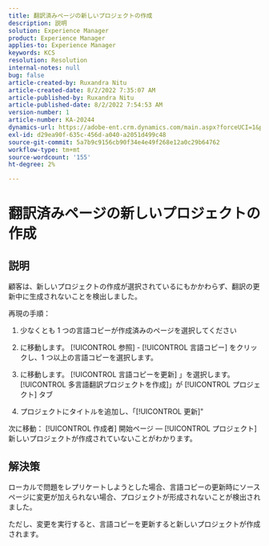 ```yaml
---
title: 翻訳済みページの新しいプロジェクトの作成
description: 説明
solution: Experience Manager
product: Experience Manager
applies-to: Experience Manager
keywords: KCS
resolution: Resolution
internal-notes: null
bug: false
article-created-by: Ruxandra Nitu
article-created-date: 8/2/2022 7:35:07 AM
article-published-by: Ruxandra Nitu
article-published-date: 8/2/2022 7:54:53 AM
version-number: 1
article-number: KA-20244
dynamics-url: https://adobe-ent.crm.dynamics.com/main.aspx?forceUCI=1&pagetype=entityrecord&etn=knowledgearticle&id=113b629f-3512-ed11-b83d-0022480867bd
exl-id: d29ea90f-635c-456d-a040-a2051d499c48
source-git-commit: 5a7b9c9156cb90f34e4e49f268e12a0c29b64762
workflow-type: tm+mt
source-wordcount: '155'
ht-degree: 2%

---
```


# 翻訳済みページの新しいプロジェクトの作成

## 説明


顧客は、新しいプロジェクトの作成が選択されているにもかかわらず、翻訳の更新中に生成されないことを検出しました。

再現の手順：

1. 少なくとも 1 つの言語コピーが作成済みのページを選択してください

2. に移動します。 [!UICONTROL 参照] - [!UICONTROL 言語コピー] をクリックし、1 つ以上の言語コピーを選択します。

3. に移動します。 [!UICONTROL 言語コピーを更新] 」を選択します。[!UICONTROL 多言語翻訳プロジェクトを作成]」が [!UICONTROL プロジェクト] タブ

4. プロジェクトにタイトルを追加し、「[!UICONTROL 更新]&quot;

次に移動： [!UICONTROL 作成者] 開始ページ — [!UICONTROL プロジェクト] 新しいプロジェクトが作成されていないことがわかります。


## 解決策


ローカルで問題をレプリケートしようとした場合、言語コピーの更新時にソースページに変更が加えられない場合、プロジェクトが形成されないことが検出されました。

ただし、変更を実行すると、言語コピーを更新すると新しいプロジェクトが作成されます。
